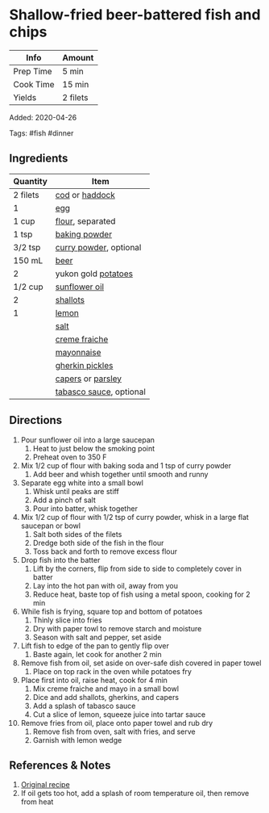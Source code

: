 # Shallow-fried beer-battered fish and chips

| Info      | Amount   |
| --------- | -------- |
| Prep Time | 5 min    |
| Cook Time | 15 min   |
| Yields    | 2 filets |

Added: 2020-04-26

Tags: #fish #dinner

## Ingredients

| Quantity | Item                                                                         |
| -------- | ---------------------------------------------------------------------------- |
| 2 filets | [cod](../_ingredients/cod.md) or [haddock](../_ingredients/haddock.md)       |
| 1        | [egg](../_ingredients/egg.md)                                                |
| 1 cup    | [flour](../_ingredients/flour.md), separated                                 |
| 1 tsp    | [baking powder](../_ingredients/baking%20powder.md)                          |
| 3/2 tsp  | [curry powder](../_ingredients/curry%20powder.md), optional                  |
| 150 mL   | [beer](../_ingredients/beer.md)                                              |
| 2        | yukon gold [potatoes](../_ingredients/potato.md)                             |
| 1/2 cup  | [sunflower oil](../_ingredients/sunflower%20oil.md)                          |
| 2        | [shallots](../_ingredients/shallots.md)                                      |
| 1        | [lemon](../_ingredients/lemon.md)                                            |
|          | [salt](../_ingredients/salt.md)                                              |
|          | [creme fraiche](../_ingredients/creme%20fraiche.md)                          |
|          | [mayonnaise](../_ingredients/mayonnaise.md)                                  |
|          | [gherkin pickles](../_ingredients/gherkin%20pickles.md)                      |
|          | [capers](../_ingredients/capers.md) or [parsley](../_ingredients/parsley.md) |
|          | [tabasco sauce](../_ingredients/tabasco.md), optional                        |

## Directions

1. Pour sunflower oil into a large saucepan
   1. Heat to just below the smoking point
   2. Preheat oven to 350 F
2. Mix 1/2 cup of flour with baking soda and 1 tsp of curry powder
   1. Add beer and whish together until smooth and runny
3. Separate egg white into a small bowl
   1. Whisk until peaks are stiff
   2. Add a pinch of salt
   3. Pour into batter, whisk together
4. Mix 1/2 cup of flour with 1/2 tsp of curry powder, whisk in a large flat saucepan or bowl
   1. Salt both sides of the filets
   2. Dredge both side of the fish in the flour
   3. Toss back and forth to remove excess flour
5. Drop fish into the batter
   1. Lift by the corners, flip from side to side to completely cover in batter
   2. Lay into the hot pan with oil, away from you
   3. Reduce heat, baste top of fish using a metal spoon, cooking for 2 min
6. While fish is frying, square top and bottom of potatoes
   1. Thinly slice into fries
   2. Dry with paper towl to remove starch and moisture
   3. Season with salt and pepper, set aside
7. Lift fish to edge of the pan to gently flip over
   1. Baste again, let cook for another 2 min
8. Remove fish from oil, set aside on over-safe dish covered in paper towel
   1. Place on top rack in the oven while potatoes fry
9. Place first into oil, raise heat, cook for 4 min
   1. Mix creme fraiche and mayo in a small bowl
   2. Dice and add shallots, gherkins, and capers
   3. Add a splash of tabasco sauce
   4. Cut a slice of lemon, squeeze juice into tartar sauce
10. Remove fries from oil, place onto paper towel and rub dry
    1. Remove fish from oven, salt with fries, and serve
    2. Garnish with lemon wedge

## References & Notes

1. [Original recipe](https://www.youtube.com/watch?v=HrNLvCO2tE4)
1. If oil gets too hot, add a splash of room temperature oil, then remove from heat
